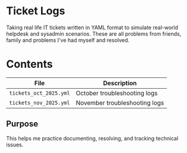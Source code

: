 # Ticket Logs

Taking real life IT tickets written in YAML format to simulate real-world helpdesk and sysadmin scenarios.
These are all problems from friends, family and problems I've had myself and resolved.

# Contents
| File | Description |
|------|--------------|
| `tickets_oct_2025.yml` | October troubleshooting logs |
| `tickets_nov_2025.yml` | November troubleshooting logs | `To be added`

## Purpose
This helps me practice documenting, resolving, and tracking technical issues.
